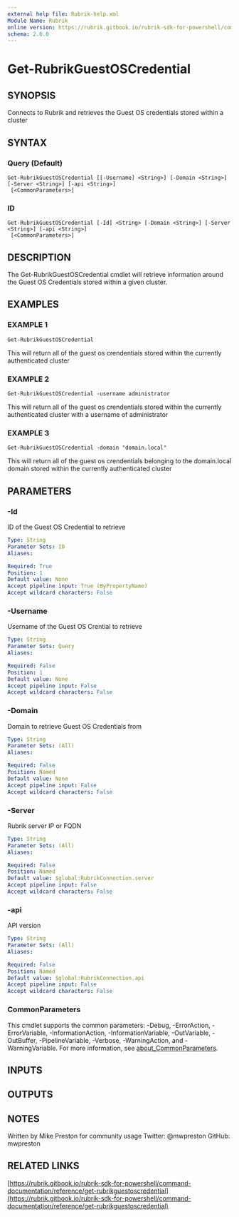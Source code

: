 ```yaml
---
external help file: Rubrik-help.xml
Module Name: Rubrik
online version: https://rubrik.gitbook.io/rubrik-sdk-for-powershell/command-documentation/reference/get-rubrikguestoscredential
schema: 2.0.0
---
```


# Get-RubrikGuestOSCredential

## SYNOPSIS
Connects to Rubrik and retrieves the Guest OS credentials stored within a cluster

## SYNTAX

### Query (Default)
```
Get-RubrikGuestOSCredential [[-Username] <String>] [-Domain <String>] [-Server <String>] [-api <String>]
 [<CommonParameters>]
```

### ID
```
Get-RubrikGuestOSCredential [-Id] <String> [-Domain <String>] [-Server <String>] [-api <String>]
 [<CommonParameters>]
```

## DESCRIPTION
The Get-RubrikGuestOSCredential cmdlet will retrieve information around the Guest OS Credentials stored within a given cluster.

## EXAMPLES

### EXAMPLE 1
```
Get-RubrikGuestOSCredential
```

This will return all of the guest os crendentials stored within the currently authenticated cluster

### EXAMPLE 2
```
Get-RubrikGuestOSCredential -username administrator
```

This will return all of the guest os crendentials stored within the currently authenticated cluster with a username of administrator

### EXAMPLE 3
```
Get-RubrikGuestOSCredential -domain "domain.local"
```

This will return all of the guest os crendentials belonging to the domain.local domain stored within the currently authenticated cluster

## PARAMETERS

### -Id
ID of the Guest OS Credential to retrieve

```yaml
Type: String
Parameter Sets: ID
Aliases:

Required: True
Position: 1
Default value: None
Accept pipeline input: True (ByPropertyName)
Accept wildcard characters: False
```

### -Username
Username of the Guest OS Crential to retrieve

```yaml
Type: String
Parameter Sets: Query
Aliases:

Required: False
Position: 1
Default value: None
Accept pipeline input: False
Accept wildcard characters: False
```

### -Domain
Domain to retrieve Guest OS Credentials from

```yaml
Type: String
Parameter Sets: (All)
Aliases:

Required: False
Position: Named
Default value: None
Accept pipeline input: False
Accept wildcard characters: False
```

### -Server
Rubrik server IP or FQDN

```yaml
Type: String
Parameter Sets: (All)
Aliases:

Required: False
Position: Named
Default value: $global:RubrikConnection.server
Accept pipeline input: False
Accept wildcard characters: False
```

### -api
API version

```yaml
Type: String
Parameter Sets: (All)
Aliases:

Required: False
Position: Named
Default value: $global:RubrikConnection.api
Accept pipeline input: False
Accept wildcard characters: False
```

### CommonParameters
This cmdlet supports the common parameters: -Debug, -ErrorAction, -ErrorVariable, -InformationAction, -InformationVariable, -OutVariable, -OutBuffer, -PipelineVariable, -Verbose, -WarningAction, and -WarningVariable. For more information, see [about_CommonParameters](http://go.microsoft.com/fwlink/?LinkID=113216).

## INPUTS

## OUTPUTS

## NOTES
Written by Mike Preston for community usage
Twitter: @mwpreston
GitHub: mwpreston

## RELATED LINKS

[https://rubrik.gitbook.io/rubrik-sdk-for-powershell/command-documentation/reference/get-rubrikguestoscredential](https://rubrik.gitbook.io/rubrik-sdk-for-powershell/command-documentation/reference/get-rubrikguestoscredential)

